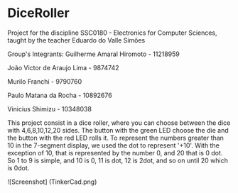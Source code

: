 # DiceRoller
Project for the discipline SSC0180 - Electronics for Computer Sciences, taught by the teacher Eduardo do Valle Simões


Group's Integrants:
Guilherme Amaral Hiromoto - 11218959


João Victor de Araujo Lima - 9874742


Murilo Franchi - 9790760


Paulo Matana da Rocha - 10892676


Vinicius Shimizu - 10348038



This project consist in a dice roller, where you can choose between the dice with 4,6,8,10,12,20 sides.
The button with the green LED choose the die and the button with the red LED rolls it.
To represent the numbers greater than 10 in the 7-segment display, we used the dot to represent '+10'. With the exception of 10, that is represented by the number 0, and 20 that is 0 dot.
So 1 to 9 is simple, and 10 is 0, 11 is dot, 12 is 2dot, and so on until 20 which is 0dot.

![Screenshot] (TinkerCad.png)
